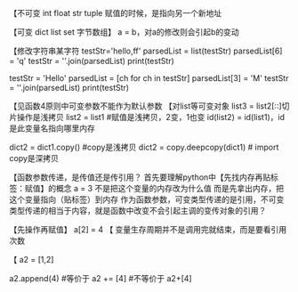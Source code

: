 【不可变
int float str tuple
赋值的时候，是指向另一个新地址

【可变
dict list set 字节数组】
a = b，对a的修改则会引起b的变动

【修改字符串某字符
testStr='hello,ff'
parsedList = list(testStr)
parsedList[6] = 'q'
testStr = ''.join(parsedList)
print(testStr)

testStr = 'Hello'
parsedList = [ch for ch in testStr]
parsedList[3] = 'M'
testStr = ''.join(parsedList)
print(testStr)

【见函数4原则中可变参数不能作为默认参数
【对list等可变对象
list3 = list2[::]切片操作是浅拷贝
list2 = list1 #赋值是浅拷贝，2变，1也变 id(list2) = id(list1)，id是此变量名指向哪里内存

dict2 = dict1.copy() #copy是浅拷贝
dict2 = copy.deepcopy(dict1) # import copy是深拷贝




【函数参数传递，是传值还是传引用？
首先要理解python中【先找内存再贴标签：赋值】的概念
a = 3
不是把这个变量的内存改为什么值
而是先拿出内存，把这个变量指向（贴标签）到内存
作为函数参数，可变类型传递的是引用，不可变类型传递的相当于内容，就是函数中改变不会引起主调的变传对象的引用？

【先操作再赋值】
a[2] = 4
【
变量生存周期并不是调用完就结束，而是要看引用次数

【
a2 = [1,2]

a2.append(4) 
#等价于 a2 += [4]
#不等价于 a2+[4]


